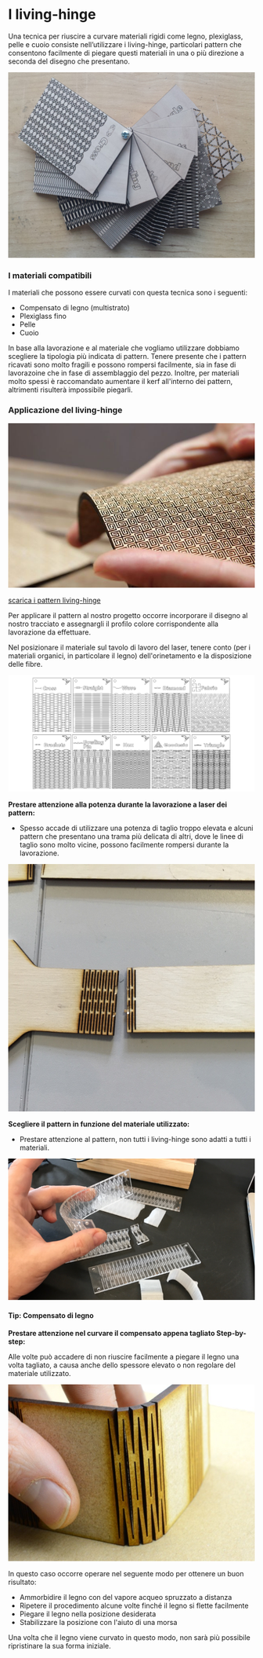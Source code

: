 # I living-hinge

Una tecnica per riuscire a curvare materiali rigidi come legno, plexiglass, pelle e cuoio consiste nell’utilizzare i living-hinge, particolari pattern che consentono facilmente di piegare questi materiali in una o più direzione a seconda del disegno che presentano.

![](res/livinghingepattern.jpg)


 
### I materiali compatibili

I materiali che possono essere curvati con questa tecnica sono i seguenti: 

- Compensato di legno (multistrato)
- Plexiglass fino 
- Pelle
- Cuoio


In base alla lavorazione e al materiale che vogliamo utilizzare dobbiamo scegliere la tipologia più indicata di pattern.
Tenere presente che i pattern ricavati sono molto fragili e possono rompersi facilmente, sia in fase di lavorazoine che in fase di assemblaggio del pezzo.
Inoltre, per materiali molto spessi è raccomandato aumentare il kerf all'interno dei pattern, altrimenti risulterà impossibile piegarli.



### Applicazione del living-hinge

![](res/livinghinge2.jpg)

[scarica i pattern living-hinge](http://www.productgraph.io/download-living-hinge-swatches)
 
Per applicare il pattern al nostro progetto occorre incorporare il disegno al nostro tracciato e assegnargli il profilo colore corrispondente alla lavorazione da effettuare.

Nel posizionare il materiale sul tavolo di lavoro del laser, tenere conto (per i materiali organici, in particolare il legno) dell'orinetamento e la disposizione delle fibre.

![](res/livingpattern.png)


**Prestare attenzione alla potenza durante la lavorazione a laser dei pattern:**

- Spesso accade di utilizzare una potenza di taglio troppo elevata e alcuni pattern che presentano una trama più delicata di altri, dove le linee di taglio sono molto vicine, possono facilmente rompersi durante la lavorazione.


![](res/livinghingeerror.jpg)

**Scegliere il pattern in funzione del materiale utilizzato:**

- Prestare attenzione al pattern, non tutti i living-hinge sono adatti a tutti i materiali.

![](res/plexilivinghinge.jpg)


#### Tip: Compensato di legno

**Prestare attenzione nel curvare il compensato appena tagliato Step-by-step:**

Alle volte può accadere di non riuscire facilmente a piegare il legno una volta tagliato, a causa anche dello spessore elevato o non regolare del materiale utilizzato. 
 
![](res/livinghinge3.JPG) 
 
In questo caso occorre operare nel seguente modo per ottenere un buon risultato:
 
- Ammorbidire il legno con del vapore acqueo spruzzato a distanza
- Ripetere il procedimento alcune volte finché il legno si flette facilmente
- Piegare il legno nella posizione desiderata
- Stabilizzare la posizione con l'aiuto di una morsa

Una volta che il legno viene curvato in questo modo, non sarà più possibile ripristinare la sua forma iniziale.


